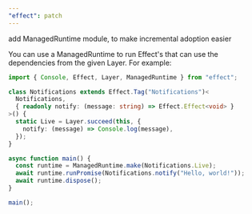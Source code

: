 ```yaml
---
"effect": patch
---
```


add ManagedRuntime module, to make incremental adoption easier

You can use a ManagedRuntime to run Effect's that can use the
dependencies from the given Layer. For example:

```ts
import { Console, Effect, Layer, ManagedRuntime } from "effect";

class Notifications extends Effect.Tag("Notifications")<
  Notifications,
  { readonly notify: (message: string) => Effect.Effect<void> }
>() {
  static Live = Layer.succeed(this, {
    notify: (message) => Console.log(message),
  });
}

async function main() {
  const runtime = ManagedRuntime.make(Notifications.Live);
  await runtime.runPromise(Notifications.notify("Hello, world!"));
  await runtime.dispose();
}

main();
```
